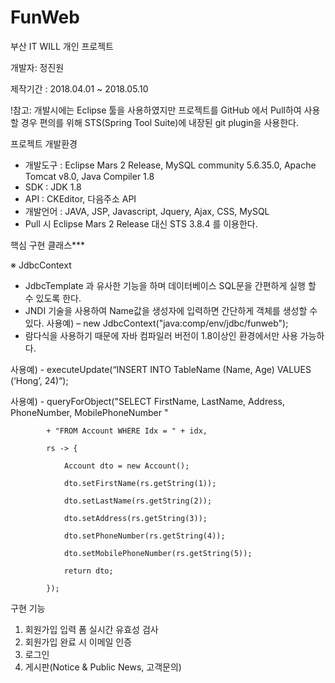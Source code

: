 # FunWeb
부산 IT WILL 개인 프로젝트

개발자: 정진원

제작기간 : 2018.04.01 ~ 2018.05.10

!참고: 개발시에는 Eclipse 툴을 사용하였지만 프로젝트를 GitHub 에서 Pull하여 사용할 경우 편의를 위해 STS(Spring Tool Suite)에 내장된 git plugin을 사용한다.

프로젝트 개발환경
- 개발도구 : Eclipse Mars 2 Release, MySQL community 5.6.35.0, Apache Tomcat v8.0, Java Compiler 1.8
- SDK : JDK 1.8
- API : CKEditor, 다음주소 API
- 개발언어 : JAVA, JSP, Javascript, Jquery, Ajax, CSS, MySQL
- Pull 시 Eclipse Mars 2 Release 대신 STS 3.8.4 를 이용한다.

핵심 구현 클래스***

※ JdbcContext

- JdbcTemplate 과 유사한 기능을 하며 데이터베이스 SQL문을 간편하게 실행 할 수 있도록 한다.
- JNDI 기술을 사용하여 Name값을 생성자에 입력하면 간단하게 객체를 생성할 수 있다.
사용예) – new JdbcContext("java:comp/env/jdbc/funweb");
- 람다식을 사용하기 때문에 자바 컴파일러 버전이 1.8이상인 환경에서만 사용 가능하다.

사용예) - executeUpdate(“INSERT INTO TableName (Name, Age) VALUES (‘Hong’, 24)“);

사용예) - queryForObject("SELECT FirstName, LastName, Address, PhoneNumber, MobilePhoneNumber "

			+ "FROM Account WHERE Idx = " + idx,
			
			rs -> {
			
				Account dto = new Account();
				
				dto.setFirstName(rs.getString(1));
				
				dto.setLastName(rs.getString(2)); 
				
				dto.setAddress(rs.getString(3));
				
				dto.setPhoneNumber(rs.getString(4));
				
				dto.setMobilePhoneNumber(rs.getString(5));
				
				return dto;
			
			});

구현 기능
1. 회원가입 입력 폼 실시간 유효성 검사
2. 회원가입 완료 시 이메일 인증
3. 로그인
4. 게시판(Notice & Public News, 고객문의)
